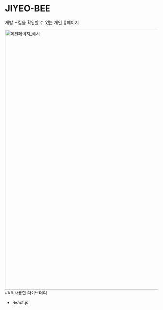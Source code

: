 # JIYEO-BEE

개발 스킬을 확인할 수 있는 개인 홈페이지

<img width="854" alt="메인페이지_예시" src="https://user-images.githubusercontent.com/93082194/209107697-96bac291-bd4e-4835-8460-a61c7f89221c.png">
### 사용한 라이브러리

- React.js
